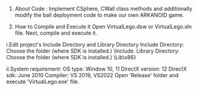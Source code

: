 1. About Code : Implement CSphere, CWall class methods and additionally modify the ball deployment code to make our own ARKANOID game.

2. How to Compile and Execute it Open VirtualLego.dsw or VirtualLego.sln file. Next, compile and execute it.

ⅰ.Edit project's Include Directory and Library Directory Include Directory: Choose the folder (where SDK is installed.) \Include. Library Directory: Choose the folder (where SDK is installed.) \Lib\x86}

ⅱ.System requirement: OS type: Window 10, 11 DirectX version: 12 DirectX sdk: June 2010 Compiler: VS 2019, VS2022 Open 'Release' folder and execute 'VirtualLego.exe' file.
